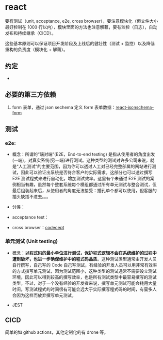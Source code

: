# react

要有测试（unit, acceptance, e2e, cross browser），要注意模块化（但文件大小最好控制在 1000 行以内），模块里面的方法也注意解藕，要有监控（日志），自动发布和持续继承（CICD）。

这些基本原则可以保证项目开发阶段及上线后的健壮性（测试 + 监控）以及降低重构的负责度（模块化 + 解藕）。

## 约定

-

## 必要的第三方依赖

1. form 表单，通过 json sechema 定义 form 表单数据：[react-jsonschema-form](https://github.com/rjsf-team/react-jsonschema-form)

## 测试

### e2e:

- 概念：所谓的“端对端”(E2E，End-to-end testing) 是指从使用者的角度出发(一端)，对真实系统(另一端)进行测试。这种类型的测试对许多公司来说，就是“人工测试”的主要范围，因为你可以透过人工对已经完整部属的网站进行测试，因此可以验证出系统是否符合客户的实际需求。这部分也可以透过撰写 E2E 测试程式来进行自动化，增加测试效率。这里有个未通过 E2E 测试的案例相当有趣，虽然每个整套系统每个模组都通过所有单元测试与整合测试，但最后组装起来后，从使用者的角度无法接受：插孔单个都可以使用，但客服的插头缺插不进去。。。

- 分类：

- acceptance test：
- cross browser：[codecept](https://codecept.io/)

### 单元测试 (Unit testing)

- 概念：**以程式码的最小单位进行测试，保护程式逻辑不会在系统维护的过程中遭到破坏，也进一步确保维护中的程式码品质**。这种测试类型通常由开发人员自行撰写，自己写的 Code 自己写测试，有经验的开发人员可以用非常有效率的方式撰写单元测试，因为测试范围小，这种类型的测试通常不需要设立测试环境，因此可以得到较高的撰写效率，也是所有测试类型中最容易撰写的测试类型。不过，对于一个没有经验的开发者来说，撰写单元测试可能会耗用大量时间，写测试程式的时间很有可能会远大于实际撰写程式码的时间，有蛮多人会因为这样而放弃撰写单元测试。

- JEST

## CICD

简单的如 github actions，其他定制化的有 drone 等。
